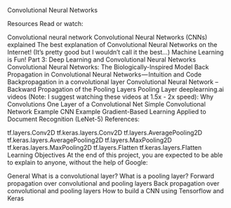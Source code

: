 Convolutional Neural Networks

Resources
Read or watch:

Convolutional neural network
Convolutional Neural Networks (CNNs) explained
The best explanation of Convolutional Neural Networks on the Internet! (It’s pretty good but I wouldn’t call it the best…)
Machine Learning is Fun! Part 3: Deep Learning and Convolutional Neural Networks
Convolutional Neural Networks: The Biologically-Inspired Model
Back Propagation in Convolutional Neural Networks — Intuition and Code
Backpropagation in a convolutional layer
Convolutional Neural Network – Backward Propagation of the Pooling Layers
Pooling Layer
deeplearning.ai videos (Note: I suggest watching these videos at 1.5x - 2x speed):
Why Convolutions
One Layer of a Convolutional Net
Simple Convolutional Network Example
CNN Example
Gradient-Based Learning Applied to Document Recognition (LeNet-5)
References:

tf.layers.Conv2D
tf.keras.layers.Conv2D
tf.layers.AveragePooling2D
tf.keras.layers.AveragePooling2D
tf.layers.MaxPooling2D
tf.keras.layers.MaxPooling2D
tf.layers.Flatten
tf.keras.layers.Flatten
Learning Objectives
At the end of this project, you are expected to be able to explain to anyone, without the help of Google:

General
What is a convolutional layer?
What is a pooling layer?
Forward propagation over convolutional and pooling layers
Back propagation over convolutional and pooling layers
How to build a CNN using Tensorflow and Keras
